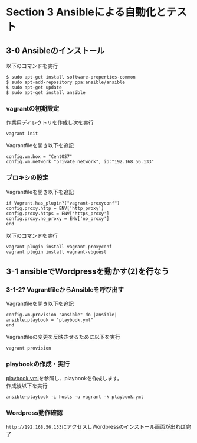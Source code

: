 # Section 3 Ansibleによる自動化とテスト

## 3-0 Ansibleのインストール

以下のコマンドを実行
```
$ sudo apt-get install software-properties-common
$ sudo apt-add-repository ppa:ansible/ansible
$ sudo apt-get update
$ sudo apt-get install ansible
```

### vagrantの初期設定
作業用ディレクトリを作成し次を実行
```
vagrant init
```
Vagrantfileを開き以下を追記
```
config.vm.box = "CentOS7"
config.vm.network "private_network", ip:"192.168.56.133"
```

### プロキシの設定
Vagrantfileを開き以下を追記

```
if Vagrant.has_plugin?("vagrant-proxyconf")
config.proxy.http = ENV['http_proxy']
config.proxy.https = ENV['https_proxy']
config.proxy.no_proxy = ENV['no_proxy'] 
end

```
以下のコマンドを実行
```
vagrant plugin install vagrant-proxyconf
vagrant plugin install vagrant-vbguest
```

## 3-1 ansibleでWordpressを動かす(2)を行なう

### 3-1-2? VagrantfileからAnsibleを呼び出す

Vagrantfileを開き以下を追記
```
config.vm.provision "ansible" do |ansible|
ansible.playbook = "playbook.yml"
end
```
Vagrantfileの変更を反映させるために以下を実行
```
vagrant provision
```

### playbookの作成・実行
[playbook.yml](playbook.yml)を参照し、playbookを作成します。   
作成後以下を実行
```
ansible-playbook -i hosts -u vagrant -k playbook.yml
```

### Wordpress動作確認
`http://192.168.56.133`にアクセスしWordpressのインストール画面が出れば完了

